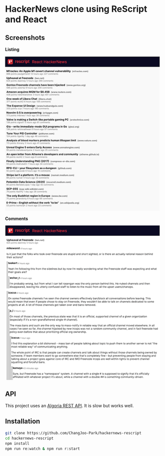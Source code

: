 # HackerNews clone using ReScript and React

## Screenshots

**Listing**

![](./public/screenshot-1.png)

**Comments**

![](./public/screenshot-2.png)


## API

This project uses an [Algoria REST API](https://hn.algolia.com/api). It is slow but works well.


## Installation

```bash
git clone https://github.com/ChangJoo-Park/hackernews-rescript
cd hackernews-rescript
npm install
npm run re:watch & npm run r:start
```
